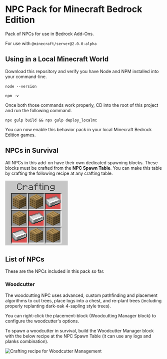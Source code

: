 # NPC Pack for Minecraft Bedrock Edition
Pack of NPCs for use in Bedrock Add-Ons.

For use with `@minecraft/server@2.0.0-alpha`

## Using in a Local Minecraft World
Download this repository and verify you have Node and NPM installed into your command-line.
```
node --version
```
```
npm -v
```

Once both those commands work properly, CD into the root of this project and run the following command.

```
npx gulp build && npx gulp deploy_localmc
```

You can now enable this behavior pack in your local Minecraft Bedrock Edition games.

## NPCs in Survival
All NPCs in this add-on have their own dedicated spawning blocks. These blocks must be crafted from the **NPC Spawn Table**. You can make this table by crafting the following recipe at any crafting table.

![Crafting recipe for NPC Management Table](github-images/management-table-recipe.png)

## List of NPCs
These are the NPCs included in this pack so far.
### Woodcutter

The woodcutting NPC uses advanced, custom pathfinding and placement algorithms to cut trees, place logs into a chest, and re-plant trees (including properly replanting dark-oak 4-sapling style trees).

You can right-click the placement-block (Woodcutting Manager block) to configure the woodcutter's options.

To spawn a woodcutter in survival, build the Woodcutter Manager block with the below recipe at the NPC Spawn Table (it can use any logs and planks combination).

![Crafting recipe for Woodcutter Management](woodcutter-management-table-recipe.png)